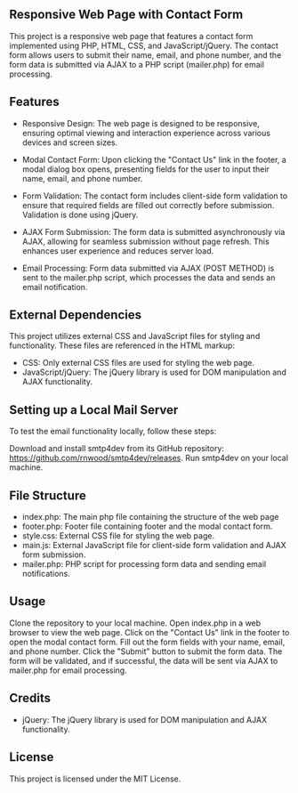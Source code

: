 ## Responsive Web Page with Contact Form
This project is a responsive web page that features a contact form implemented using PHP, HTML, CSS, and JavaScript/jQuery. The contact form allows users to submit their name, email, and phone number, and the form data is submitted via AJAX to a PHP script (mailer.php) for email processing.

## Features
- Responsive Design: The web page is designed to be responsive, ensuring optimal viewing and interaction experience across various devices and screen sizes.

- Modal Contact Form: Upon clicking the "Contact Us" link in the footer, a modal dialog box opens, presenting fields for the user to input their name, email, and phone number.

- Form Validation: The contact form includes client-side form validation to ensure that required fields are filled out correctly before submission. Validation is done using jQuery.

- AJAX Form Submission: The form data is submitted asynchronously via AJAX, allowing for seamless submission without page refresh. This enhances user experience and reduces server load.

- Email Processing: Form data submitted via AJAX (POST METHOD) is sent to the mailer.php script, which processes the data and sends an email notification.

## External Dependencies
This project utilizes external CSS and JavaScript files for styling and functionality. These files are referenced in the HTML markup:

- CSS: Only external CSS files are used for styling the web page.
- JavaScript/jQuery: The jQuery library is used for DOM manipulation and AJAX functionality.

## Setting up a Local Mail Server
To test the email functionality locally, follow these steps:

Download and install smtp4dev from its GitHub repository: https://github.com/rnwood/smtp4dev/releases.
Run smtp4dev on your local machine.

## File Structure
- index.php: The main php file containing the structure of the web page 
- footer.php: Footer file containing footer and the modal contact form.
- style.css: External CSS file for styling the web page.
- main.js: External JavaScript file for client-side form validation and AJAX form submission.
- mailer.php: PHP script for processing form data and sending email notifications.

## Usage
Clone the repository to your local machine.
Open index.php in a web browser to view the web page.
Click on the "Contact Us" link in the footer to open the modal contact form.
Fill out the form fields with your name, email, and phone number.
Click the "Submit" button to submit the form data. The form will be validated, and if successful, the data will be sent via AJAX to mailer.php for email processing.

## Credits
- jQuery: The jQuery library is used for DOM manipulation and AJAX functionality.

## License
This project is licensed under the MIT License.